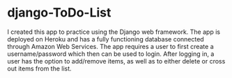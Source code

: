 # django-ToDo-List

I created this app to practice using the Django web framework. The app is deployed on Heroku and has a fully functioning database connected through Amazon Web Services. The app requires a user to first create a username/password which then can be used to login. After logging in, a user has the option to add/remove items, as well as to either delete or cross out items from the list.
